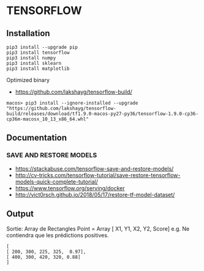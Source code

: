 # TENSORFLOW
## Installation
```
pip3 install --upgrade pip
pip3 install tensorflow
pip3 install numpy
pip3 install sklearn
pip3 install matplotlib
```

Optimized binary
- https://github.com/lakshayg/tensorflow-build/

```
macos> pip3 install --ignore-installed --upgrade "https://github.com/lakshayg/tensorflow-build/releases/download/tf1.9.0-macos-py27-py36/tensorflow-1.9.0-cp36-cp36m-macosx_10_13_x86_64.whl"
```

## Documentation
### SAVE AND RESTORE MODELS
- https://stackabuse.com/tensorflow-save-and-restore-models/
- http://cv-tricks.com/tensorflow-tutorial/save-restore-tensorflow-models-quick-complete-tutorial/
- https://www.tensorflow.org/serving/docker
- http://vict0rsch.github.io/2018/05/17/restore-tf-model-dataset/

## Output

Sortie: Array de Rectangles
Point = Array [ X1, Y1, X2, Y2,  Score]
e.g.
Ne contiendra que les prédictions positives.

```
[
[ 200, 300, 225, 325,  0.97],
[ 400, 300, 420, 320, 0.88]
]
```
